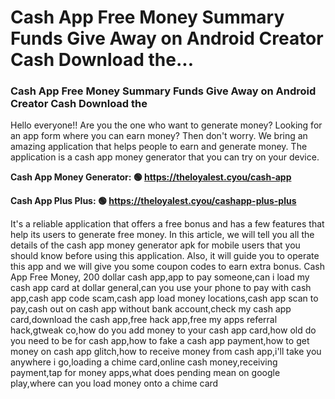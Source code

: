 # Cash App Free Money Summary Funds Give Away on Android Creator Cash Download the...

### Cash App Free Money Summary Funds Give Away on Android Creator Cash Download the 

Hello everyone!! Are you the one who want to generate money? Looking for an app form where you can earn money? Then don't worry. We bring an amazing application that helps people to earn and generate money. The application is a cash app money generator that you can try on your device.

<strong>Cash App Money Generator: 🟢 https://theloyalest.cyou/cash-app</strong>

<strong>Cash App Plus Plus: 🟢 https://theloyalest.cyou/cashapp-plus-plus</strong>

It's a reliable application that offers a free bonus and has a few features that help its users to generate free money. In this article, we will tell you all the details of the cash app money generator apk for mobile users that you should know before using this application. Also, it will guide you to operate this app and we will give you some coupon codes to earn extra bonus. Cash App Free Money, 200 dollar cash app,app to pay someone,can i load my cash app card at dollar general,can you use your phone to pay with cash app,cash app code scam,cash app load money locations,cash app scan to pay,cash out on cash app without bank account,check my cash app card,download the cash app,free hack app,free my apps referral hack,gtweak co,how do you add money to your cash app card,how old do you need to be for cash app,how to fake a cash app payment,how to get money on cash app glitch,how to receive money from cash app,i'll take you anywhere i go,loading a chime card,online cash money,receiving payment,tap for money apps,what does pending mean on google play,where can you load money onto a chime card
